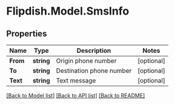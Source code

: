 # Flipdish.Model.SmsInfo
## Properties

Name | Type | Description | Notes
------------ | ------------- | ------------- | -------------
**From** | **string** | Origin phone number | [optional] 
**To** | **string** | Destination phone number | [optional] 
**Text** | **string** | Text message | [optional] 

[[Back to Model list]](../README.md#documentation-for-models) [[Back to API list]](../README.md#documentation-for-api-endpoints) [[Back to README]](../README.md)

